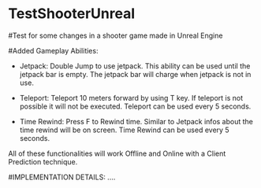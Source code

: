 # TestShooterUnreal
 #Test for some changes in a shooter game made in Unreal Engine

 #Added Gameplay Abilities:

 - Jetpack:
 Double Jump to use jetpack. This ability can be used until the jetpack bar is empty.
 The jetpack bar will charge when jetpack is not in use.

 - Teleport:
 Teleport 10 meters forward by using T key. If teleport is not possible it will not be executed. Teleport can be used every 5 seconds.

 - Time Rewind:
 Press F to Rewind time. Similar to Jetpack infos about the time rewind will be on screen. Time Rewind can be used every 5 seconds.

All of these functionalities will work Offline and Online with a Client Prediction technique.

#IMPLEMENTATION DETAILS:
....
